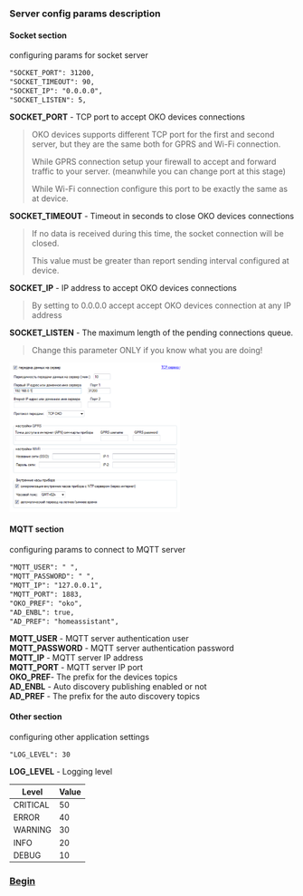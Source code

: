 ### Server config params description
#### Socket section  
configuring params for socket server
```
"SOCKET_PORT": 31200,
"SOCKET_TIMEOUT": 90,
"SOCKET_IP": "0.0.0.0",
"SOCKET_LISTEN": 5,
```

**SOCKET_PORT** - TCP port to accept OKO devices connections  
> OKO devices supports different TCP port for the first and second server, but they are the same both for GPRS and Wi-Fi connection.  
>
> While GPRS connection setup your firewall to accept and forward traffic to your server. (meanwhile you can change port at this stage)  
>
>While Wi-Fi connection configure this port to be exactly the same as at device.  

**SOCKET_TIMEOUT** - Timeout in seconds to close OKO devices connections
>If no data is received during this time, the socket connection will be closed.  
>
>This value must be greater than report sending interval configured at device.

**SOCKET_IP** - IP address to accept OKO devices connections
>By setting to 0.0.0.0 accept accept OKO devices connection at any IP address

**SOCKET_LISTEN** - The maximum length of the pending connections queue.
>Change this parameter ONLY if you know what you are doing!

<img src="./img/oko_data_transfer.png" width="60%">  



#### MQTT section
configuring params to connect to MQTT server
```
"MQTT_USER": " ",
"MQTT_PASSWORD": " ",
"MQTT_IP": "127.0.0.1",
"MQTT_PORT": 1883,
"OKO_PREF": "oko",
"AD_ENBL": true,
"AD_PREF": "homeassistant",
```
**MQTT_USER** - MQTT server authentication user  
**MQTT_PASSWORD** - MQTT server authentication password   
**MQTT_IP** - MQTT server IP address  
**MQTT_PORT** - MQTT server IP port  
**OKO_PREF**- The prefix for the devices topics  
**AD_ENBL** -  Auto discovery publishing enabled or not  
**AD_PREF** - The prefix for the auto discovery topics  

#### Other section  
configuring other application settings
```
"LOG_LEVEL": 30

```
**LOG_LEVEL** - Logging level  

| Level | Value |
|--- | --- |
| CRITICAL | 50 |
| ERROR | 40 |
| WARNING | 30 |
| INFO | 20 |
| DEBUG | 10 |

### [Begin](./BEGIN.md)
